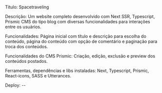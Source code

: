 Título: Spacetraveling

Descrição: Um website completo desenvolvido com Next SSR, Typescript, Prismic CMS do tipo blog com diversas funcionalidades para interações entre os usuários.

Funcionalidades: Página inicial com título e descrição para escolha do conteúdo, página do conteúdo com opção de comentário e paginação para troca dos conteúdos.

Funcionalidades do CMS Prismic: Criação, edição, exclusão e preview dos conteúdos postados.

Ferramentas, dependências e libs instaladas: Next, Typescript, Prismic, React-icons, SASS e Utterances.

Deploy: -- 
